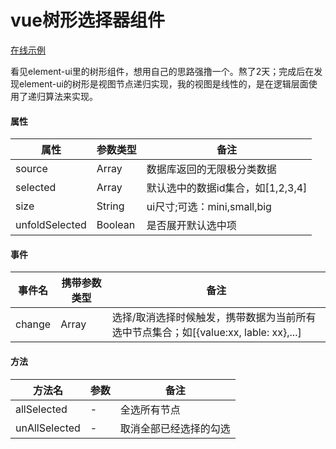 # vue树形选择器组件

<a href="http://lilin.site/demo/demo-treeSelector" target="_blank">在线示例</a>

看见element-ui里的树形组件，想用自己的思路强撸一个。熬了2天；完成后在发现element-ui的树形是视图节点递归实现，我的视图是线性的，是在逻辑层面使用了递归算法来实现。

#### 属性
|属性|参数类型|备注|
|-|-|-|
|source|Array|数据库返回的无限极分类数据
|selected|Array|默认选中的数据id集合，如[1,2,3,4]|
|size|String|ui尺寸;可选：mini,small,big|
|unfoldSelected|Boolean|是否展开默认选中项|

#### 事件
|事件名|携带参数类型|备注|
|-|-|-|
|change|Array|选择/取消选择时候触发，携带数据为当前所有选中节点集合；如[{value:xx, lable: xx},...]|

#### 方法
|方法名|参数|备注|
|-|-|-|
|allSelected|-|全选所有节点|
|unAllSelected|-|取消全部已经选择的勾选|
